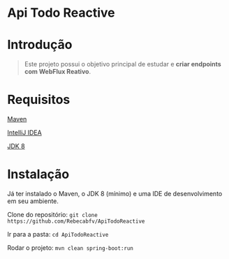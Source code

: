 # Api Todo Reactive

# Introdução 
> Este projeto possui o objetivo principal de estudar e **criar endpoints com WebFlux Reativo**.

# Requisitos
[Maven](https://maven.apache.org/install.html)

[IntelliJ IDEA](https://www.jetbrains.com/pt-br/idea/)

[JDK 8](https://www.oracle.com/br/java/technologies/javase/javase8-archive-downloads.html)

# Instalação
Já ter instalado o Maven, o JDK 8 (mínimo) e uma IDE de desenvolvimento em seu ambiente.

Clone do repositório: `git clone https://github.com/Rebecabfv/ApiTodoReactive`

Ir para a pasta: `cd ApiTodoReactive`

Rodar o projeto: `mvn clean spring-boot:run`


